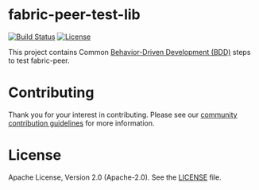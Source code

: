 # fabric-peer-test-lib 
[![Build Status](https://dev.azure.com/trustbloc/fabric-peer-test-common/_apis/build/status/trustbloc.fabric-peer-test-common?branchName=master)](https://dev.azure.com/trustbloc/fabric-peer-test-common/_build/latest?definitionId=6&branchName=master)
[![License](https://img.shields.io/badge/License-Apache%202.0-blue.svg)](https://raw.githubusercontent.com/trustbloc/fabric-peer-test-common/master/LICENSE)

This project contains Common [Behavior-Driven Development (BDD)](https://en.wikipedia.org/wiki/Behavior-driven_development) steps to test fabric-peer.

# Contributing
Thank you for your interest in contributing. Please see our [community contribution guidelines](https://github.com/trustbloc/community/blob/master/CONTRIBUTING.md) for more information.

# License
Apache License, Version 2.0 (Apache-2.0). See the [LICENSE](LICENSE) file.
